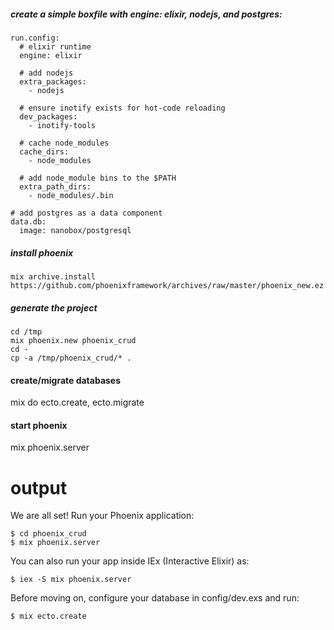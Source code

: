 ##### create a simple boxfile with engine: elixir, nodejs, and postgres:

```
run.config:
  # elixir runtime
  engine: elixir
  
  # add nodejs
  extra_packages:
    - nodejs
  
  # ensure inotify exists for hot-code reloading
  dev_packages:
    - inotify-tools
    
  # cache node_modules
  cache_dirs:
    - node_modules
    
  # add node_module bins to the $PATH
  extra_path_dirs:
    - node_modules/.bin

# add postgres as a data component
data.db:
  image: nanobox/postgresql

```

##### install phoenix
```
mix archive.install https://github.com/phoenixframework/archives/raw/master/phoenix_new.ez
```

##### generate the project
```
cd /tmp
mix phoenix.new phoenix_crud
cd -
cp -a /tmp/phoenix_crud/* .
```

#### create/migrate databases
mix do ecto.create, ecto.migrate

#### start phoenix
mix phoenix.server




# output

We are all set! Run your Phoenix application:

    $ cd phoenix_crud
    $ mix phoenix.server

You can also run your app inside IEx (Interactive Elixir) as:

    $ iex -S mix phoenix.server

Before moving on, configure your database in config/dev.exs and run:

    $ mix ecto.create
